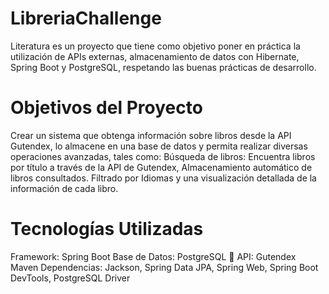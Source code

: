 # LibreriaChallenge
Literatura es un proyecto que tiene como objetivo poner en práctica la utilización de APIs externas, almacenamiento de datos con Hibernate, Spring Boot y PostgreSQL, respetando las buenas prácticas de desarrollo.

# Objetivos del Proyecto
Crear un sistema que obtenga información sobre libros desde la API Gutendex, lo almacene en una base de datos y permita realizar diversas operaciones avanzadas, tales como:
Búsqueda de libros: Encuentra libros por título a través de la API de Gutendex, Almacenamiento automático de libros consultados.
Filtrado por Idiomas y una visualización detallada de la información de cada libro.


# Tecnologías Utilizadas
Framework: Spring Boot
Base de Datos: PostgreSQL 🐘
API: Gutendex
Maven
Dependencias: Jackson, Spring Data JPA, Spring Web, Spring Boot DevTools, PostgreSQL Driver
